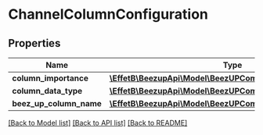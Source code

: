# ChannelColumnConfiguration

## Properties
Name | Type | Description | Notes
------------ | ------------- | ------------- | -------------
**column_importance** | [**\EffetB\BeezupApi\Model\BeezUPCommonColumnImportance**](BeezUPCommonColumnImportance.md) |  | 
**column_data_type** | [**\EffetB\BeezupApi\Model\BeezUPCommonColumnDataType**](BeezUPCommonColumnDataType.md) |  | 
**beez_up_column_name** | [**\EffetB\BeezupApi\Model\BeezUPCommonBeezUPColumnName**](BeezUPCommonBeezUPColumnName.md) |  | [optional] 

[[Back to Model list]](../README.md#documentation-for-models) [[Back to API list]](../README.md#documentation-for-api-endpoints) [[Back to README]](../README.md)


